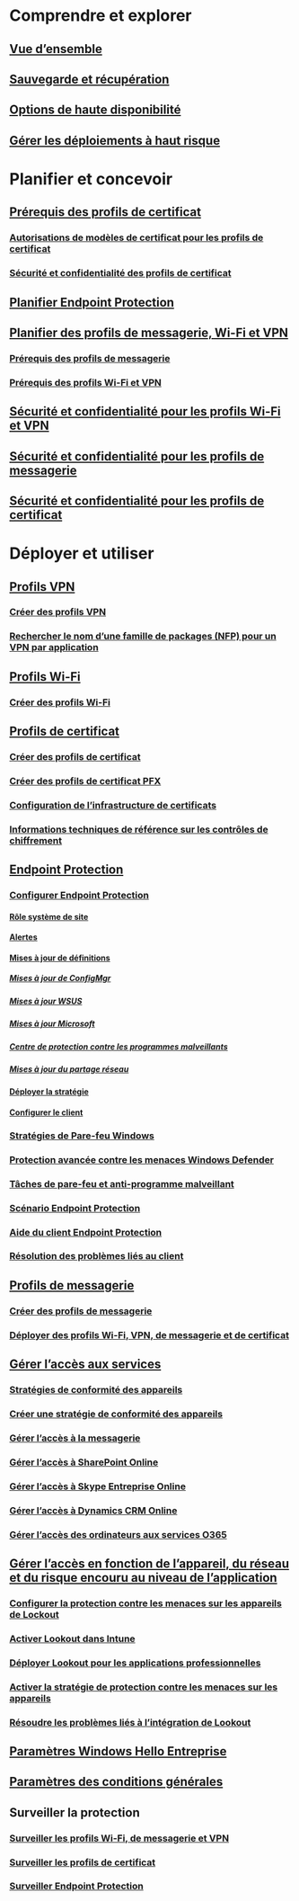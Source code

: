 # Comprendre et explorer
## [Vue d’ensemble](understand\protect-data-and-site-infrastructure.md)
## [Sauvegarde et récupération](understand/backup-and-recovery.md)
## [Options de haute disponibilité](understand/high-availability-options.md)
## [Gérer les déploiements à haut risque](understand/settings-to-manage-high-risk-deployments.md)

# Planifier et concevoir
## [Prérequis des profils de certificat](plan-design/prerequisites-for-certificate-profiles.md)
### [Autorisations de modèles de certificat pour les profils de certificat](plan-design/planning-for-certificate-template-permissions.md)
### [Sécurité et confidentialité des profils de certificat](plan-design/security-and-privacy-for-certificate-profiles.md)

## [Planifier Endpoint Protection](plan-design/planning-for-endpoint-protection.md)

## [Planifier des profils de messagerie, Wi-Fi et VPN](plan-design/prerequisites-for-email-profiles.md)
### [Prérequis des profils de messagerie](plan-design/prerequisites-for-email-profiles.md)
### [Prérequis des profils Wi-Fi et VPN](plan-design/prerequisites-for-wifi-vpn-profiles.md)

## [Sécurité et confidentialité pour les profils Wi-Fi et VPN](plan-design/security-and-privacy-for-wifi-vpn-profiles.md)

## [Sécurité et confidentialité pour les profils de messagerie](plan-design/security-and-privacy-for-email-profiles.md)

## [Sécurité et confidentialité pour les profils de certificat](plan-design/security-and-privacy-for-certificate-profiles.md)

# Déployer et utiliser
## [Profils VPN](deploy-use/vpn-profiles.md)
### [Créer des profils VPN](deploy-use/create-vpn-profiles.md)
### [Rechercher le nom d’une famille de packages (NFP) pour un VPN par application](deploy-use/find-a-pfn-for-per-app-vpn.md)

## [Profils Wi-Fi](deploy-use/create-wifi-profiles.md)
### [Créer des profils Wi-Fi](deploy-use/create-wifi-profiles.md)

## [Profils de certificat](deploy-use/introduction-to-certificate-profiles.md)
### [Créer des profils de certificat](deploy-use/create-certificate-profiles.md)
### [Créer des profils de certificat PFX](deploy-use/create-pfx-certificate-profiles.md)
### [Configuration de l’infrastructure de certificats](deploy-use/certificate-infrastructure.md)
### [Informations techniques de référence sur les contrôles de chiffrement](deploy-use/cryptographic-controls-technical-reference.md)

## [Endpoint Protection](deploy-use/endpoint-protection.md)
### [Configurer Endpoint Protection](deploy-use/configure-endpoint-protection.md)
#### [Rôle système de site](deploy-use/endpoint-protection-site-role.md)
#### [Alertes](deploy-use/endpoint-configure-alerts.md)
#### [Mises à jour de définitions](deploy-use/endpoint-definition-updates.md)
##### [Mises à jour de ConfigMgr](deploy-use/endpoint-definitions-configmgr.md)
##### [Mises à jour WSUS](deploy-use/endpoint-definitions-wsus.md)
##### [Mises à jour Microsoft](deploy-use/endpoint-definitions-microsoft-updates.md)
##### [Centre de protection contre les programmes malveillants](deploy-use/endpoint-definitions-protection-center.md)
##### [Mises à jour du partage réseau](deploy-use/endpoint-definitions-network.md)

#### [Déployer la stratégie](deploy-use/endpoint-antimalware-policies.md)
#### [Configurer le client](deploy-use/endpoint-protection-configure-client.md)

### [Stratégies de Pare-feu Windows](deploy-use/create-windows-firewall-policies.md)
### [Protection avancée contre les menaces Windows Defender](deploy-use/windows-defender-advanced-threat-protection.md)
### [Tâches de pare-feu et anti-programme malveillant](deploy-use/endpoint-antimalware-firewall.md)
### [Scénario Endpoint Protection](deploy-use/scenarios-endpoint-protection.md)
### [Aide du client Endpoint Protection](deploy-use/endpoint-protection-client-help.md)
### [Résolution des problèmes liés au client](deploy-use/troubleshoot-endpoint-client.md)

## [Profils de messagerie](deploy-use/introduction-to-email-profiles.md)
### [Créer des profils de messagerie](deploy-use/create-exchange-activesync-profiles.md)
### [Déployer des profils Wi-Fi, VPN, de messagerie et de certificat](deploy-use/deploy-wifi-vpn-email-cert-profiles.md)

## [Gérer l’accès aux services](deploy-use/manage-access-to-services.md)
### [Stratégies de conformité des appareils](deploy-use/device-compliance-policies.md)
### [Créer une stratégie de conformité des appareils](deploy-use/create-compliance-policy.md)
### [Gérer l’accès à la messagerie](deploy-use/manage-email-access.md)
### [Gérer l’accès à SharePoint Online](deploy-use/manage-sharepoint-online-access.md)
### [Gérer l’accès à Skype Entreprise Online](deploy-use/manage-skype-for-business-online-access.md)
### [Gérer l’accès à Dynamics CRM Online](deploy-use/manage-dynamics-crm-online-access.md)
### [Gérer l’accès des ordinateurs aux services O365](deploy-use/manage-access-to-o365-services-for-pcs-managed-by-sccm.md)
## [Gérer l’accès en fonction de l’appareil, du réseau et du risque encouru au niveau de l’application](deploy-use/manage-access-based-on-device-network-app-risk.md)
### [Configurer la protection contre les menaces sur les appareils de Lockout](deploy-use/set-up-your-subscription-with-lookout.md)
### [Activer Lookout dans Intune](deploy-use/enable-lookout-connection-in-intune.md)
### [Déployer Lookout pour les applications professionnelles](deploy-use/configure-and-deploy-lookout-for-work-apps.md)
### [Activer la stratégie de protection contre les menaces sur les appareils](deploy-use/enable-device-threat-protection-rule-compliance-policy.md)
### [Résoudre les problèmes liés à l’intégration de Lookout](deploy-use/troubleshoot-lookout-integration.md)

## [Paramètres Windows Hello Entreprise](deploy-use/windows-hello-for-business-settings.md)

## [Paramètres des conditions générales](../mdm/deploy-use/terms-and-conditions.md)

## Surveiller la protection
### [Surveiller les profils Wi-Fi, de messagerie et VPN](deploy-use/monitor-wifi-email-vpn-profiles.md)
### [Surveiller les profils de certificat](deploy-use/monitor-certificate-profiles.md)
### [Surveiller Endpoint Protection](deploy-use/monitor-endpoint-protection.md)


<!--HONumber=Dec16_HO1-->


